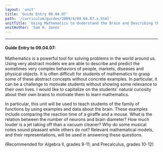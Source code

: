 ```yaml
---
layout: 'unit'
title: 'Guide Entry 09.04.07'
path: '/curriculum/guides/2009/4/09.04.07.x.html'
unitTitle: 'Using Mathematics to Understand the Brain and Describing the Brain to Understand Mathematics'
unitAuthor: 'Sam H. Jones'
---
```


<body>
<hr/>
 <h4>
  Guide Entry to 09.04.07:
 </h4>
 Mathematics is a powerful tool for solving problems in the world around us.  Using very abstract models we are able to describe and predict the sometimes very complex behaviors of people, markets, diseases and physical objects.  It is often difficult for students of mathematics to grasp some of these abstract concepts without concrete examples.  In particular, it can be a challenge to motivate students without showing some relevance to their own lives.  I would like to capitalize on the students' natural curiosity about their own brains to motivate them to learn mathematics.
<p>
  In particular, this unit will be used to teach students of the family of functions by using examples and data about the brain.  These examples include comparing the reaction time of a giraffe and a mouse.  What is the relation between the number of neurons and brain diameter?  How much louder is a jet taking off than a vacuum cleaner?  Why do some musical notes sound pleasant while others do not? Relevant mathematical models, and their representations, will be used in answering these questions.
 </p>
<p>
  (Recommended for Algebra II, grades 9-11; and Precalculus, grades 10-12)
 </p>

</body>
